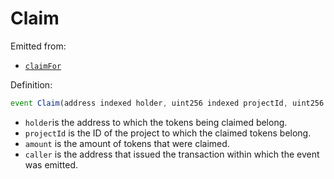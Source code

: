 # Claim

Emitted from:

* [`claimFor`](../write/burn.md)

Definition:

```javascript
event Claim(address indexed holder, uint256 indexed projectId, uint256 amount, address caller)
```

* `holder`is the address to which the tokens being claimed belong.
* `projectId` is the ID of the project to which the claimed tokens belong.
* `amount` is the amount of tokens that were claimed.
* `caller` is the address that issued the transaction within which the event was emitted.

